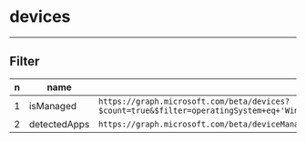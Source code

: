# devices

---

## Filter
|n|name|e.g.|O/P|
|-|----|----|---|
|1|isManaged|`https://graph.microsoft.com/beta/devices?$count=true&$filter=operatingSystem+eq+'Windows'+and+isManaged+eq+true`||
|2|detectedApps|`https://graph.microsoft.com/beta/deviceManagement/managedDevices/<managedDeviceID>/detectedApps`|

